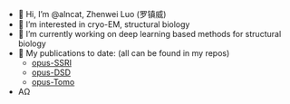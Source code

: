 - 👋 Hi, I’m @alncat, Zhenwei Luo (罗镇威)
- 👀 I’m interested in cryo-EM, structural biology
- 🌱 I’m currently working on deep learning based methods for structural biology
- 📖 My publications to date: (all can be found in my repos)
  - [opus-SSRI](https://www.pnas.org/doi/10.1073/pnas.2013756118)
  - [opus-DSD](https://www.nature.com/articles/s41592-023-02031-6)
  - [opus-Tomo](https://www.biorxiv.org/content/10.1101/2024.06.30.601442v1)
- ΑΩ

<!---
alncat/alncat is a ✨ special ✨ repository because its `README.md` (this file) appears on your GitHub profile.
You can click the Preview link to take a look at your changes.
--->
